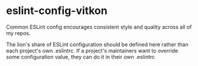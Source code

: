 # eslint-config-vitkon

Common ESLint config encourages consistent style and quality across all of my repos.

The lion's share of ESLint configuration should be defined here rather than each project's own .eslintrc.
If a project's maintainers want to override some configuration value, they can do it in their own .eslintrc
